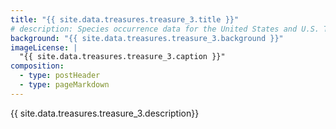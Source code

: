 ```yaml
---
title: "{{ site.data.treasures.treasure_3.title }}"
# description: Species occurrence data for the United States and U.S. Territories.
background: "{{ site.data.treasures.treasure_3.background }}"
imageLicense: |
  "{{ site.data.treasures.treasure_3.caption }}"
composition:
  - type: postHeader
  - type: pageMarkdown
---
```


{{ site.data.treasures.treasure_3.description}}